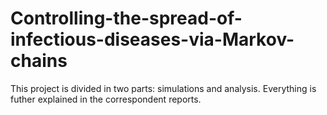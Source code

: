 # Controlling-the-spread-of-infectious-diseases-via-Markov-chains
This project is divided in two parts: simulations and analysis. Everything is futher explained in the correspondent reports.
